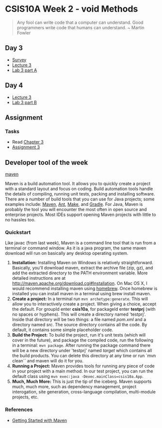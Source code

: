 # CSIS10A Week 2 - void Methods

> Any fool can write code that a computer can understand. Good programmers write code that humans can understand. ~ Martin Fowler

## Day 3

- [Survey]()
- [Lecture 3](https://docs.google.com/presentation/d/1zr7aoCgG0RaB-SQX1mEW3xmFWZWa3tUaQMaYFS4xPRg/edit?usp=sharing)
- [Lab 3 part A](https://github.com/mpc-csis/csis10a-lab-03)


## Day 4

- [Lecture 3](https://docs.google.com/presentation/d/1zr7aoCgG0RaB-SQX1mEW3xmFWZWa3tUaQMaYFS4xPRg/edit?usp=sharing)
- [Lab 3 part B](https://github.com/mpc-csis/csis10a-lab-03)


## Assignment 

### Tasks

- Read [Chapter 3](http://greenteapress.com/thinkapjava/html/thinkjava005.html)
- [Assignment 3](https://classroom.github.com/a/fvVgBLCi)

## Developer tool of the week 

[maven](http://maven.apache.org/)

Maven is a build automation tool. It allows you to quickly create a project with a standard layout and focus on coding. Build automation tools handle the details of compiling, running unit tests, packing and installing software. There are a number of build tools that you can use for Java projects; some examples include: [Maven](http://maven.apache.org/), [Ant](http://ant.apache.org/), [Make](http://www.gnu.org/software/make/), and [Gradle](http://www.gradle.org/). For Java, Maven is probably the tool you will encounter the most often in open source and enterprise projects. Most IDEs support opening Maven projects with little to no hassles too.

### Quickstart

Like javac (from last week), Maven is a command line tool that is run from a terminal or command window. As it is a java program, the same maven download will run on basically any desktop operating system.


1. __Installation:__ Installing Maven on Windows is relatively straightforward. Basically, you'll download maven, extract the archive file (zip, gz), and add the extracted directory to the PATH environment variable. More detailed instructions are at <http://maven.apache.org/download.cgi#Installation>. On Mac OS X, I would recommend installing maven using [homebrew](http://brew.sh/). Once homebrew is installed you can install maven in a terminal using brew install maven.
2. __Create a project:__ In a terminal run `mvn archetype:generate`. This will allow you to interactively create a project. When giving a choice, accept the default. For groupId enter __csis10a__, for packageId enter __testprj__ (with no spaces or hyphens). This will create a directory named 'testprj'. Inside that directory will be two things: a file named _pom.xml_ and a directory named _src_. The source directory contains all the code. By default, it contains some simple placeholder code.
3. __Build the Project:__ To build the project, run it's unit tests (which will cover in the future), and package the compiled code, run the following in a terminal: `mvn package`. After running the package command there will be a new directory under 'testprj' named _target_ which contains all the build products. You can delete this directory at any time or run `mvn clean`` and maven will do it for you.
4. __Running a Project:__ Maven provides tools for running any piece of code in your project with a main method. In our test project, you can run the default class using `mvn exec:java -Dexec.mainClass=csis10a.App`.
5. __Much, Much More:__ This is just the tip of the iceberg. Maven supports much, much more, such as dependency management, project interogation, site generation, cross-language compilation, multi-module projects, etc.

### References

- [Getting Started with Maven](https://maven.apache.org/guides/getting-started/)
